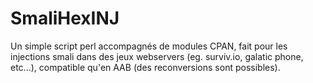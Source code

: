 # SmaliHexINJ
Un simple script perl accompagnés de modules CPAN, fait pour les injections smali dans des jeux webservers (eg. surviv.io, galatic phone, etc...), compatible qu'en AAB (des reconversions sont possibles).
